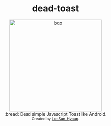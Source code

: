 <h1 align="center">dead-toast</h1>

<div align="center">
  <img src='https://github.com/kciter/dead-toast/blob/master/art/logo.png?raw=true' alt='logo' width='300px'>
</div>

<div align="center">
  :bread: Dead simple Javascript Toast like Android.
</div>
<div align="center">
  <sub>Created by <a href="https://github.com/kciter">Lee Sun-Hyoup</a>.</sub>
</div>

